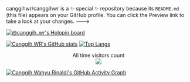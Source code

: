 <!---
███▒▒▒▒▒▒▒ load
--->


canggihwr/canggihwr is a ✨ special ✨ repository because its `README.md` (this file) appears on your GitHub profile.
You can click the Preview link to take a look at your changes.
--->

[![@canggih_wr's Holopin board](https://holopin.me/canggih_wr)](https://holopin.io/@canggih_wr)
 
[![Canggih WR's GitHub stats](https://github-readme-stats.vercel.app/api?username=canggihwr&show_icons=true&theme=tokyonight&hide=issues)](https://github.com/canggihwr/github-readme-stats)
[![Top Langs](https://github-readme-stats.vercel.app/api/top-langs/?username=canggihwr&layout=compact&show_icons=true&theme=tokyonight&hide=html)](https://github.com/canggihwr/github-readme-stats)

<p align="center"> 
  All time visitors count<br>
  <img src="https://profile-counter.glitch.me/canggihwr/count.svg" />
</p>

[![Canggih Wahyu Rinaldi's GitHub Activity Graph](https://activity-graph.herokuapp.com/graph?username=canggihwr&theme=rogue)](https://github.com/canggihwr)
